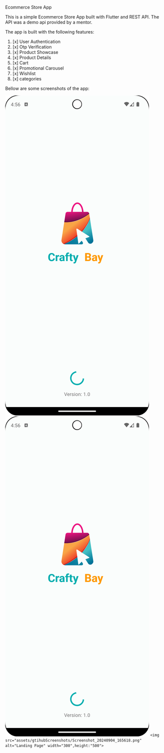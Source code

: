 Ecommerce Store App

This is a simple Ecommerce Store App built with Flutter and REST API. The API was a demo api provided by a mentor.

The app is built with the following features:
1. [x] User Authentication
2. [x] Otp Verification
3. [x] Product Showcase
4. [x] Product Details
5. [x] Cart
6. [x] Promotional Carousel
7. [x] Wishlist
8. [x] categories


Bellow are some screenshots of the app:

![Alt text](assets/gtihubScreenshots/Screenshot_20240904_165618.png)![Alt text](assets/gtihubScreenshots/Screenshot_20240904_165618.png)
`<img src="assets/gtihubScreenshots/Screenshot_20240904_165618.png" alt="Landing Page" width="300",height:"500">`


